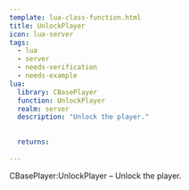 ```yaml
---
template: lua-class-function.html
title: UnlockPlayer
icon: lua-server
tags:
  - lua
  - server
  - needs-verification
  - needs-example
lua:
  library: CBasePlayer
  function: UnlockPlayer
  realm: server
  description: "Unlock the player."
  
  
  returns:
    
---
```


<div class="lua__search__keywords">
CBasePlayer:UnlockPlayer &#x2013; Unlock the player.
</div>
